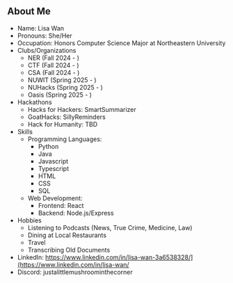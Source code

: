 ## About Me

<!--
**justalittlemushroom/justalittlemushroom** is a ✨ _special_ ✨ repository because its `README.md` (this file) appears on your GitHub profile.

Here are some ideas to get you started:

- 🔭 I’m currently working on ...
- 🌱 I’m currently learning ...
- 👯 I’m looking to collaborate on ...
- 🤔 I’m looking for help with ...
- 💬 Ask me about ...
- 📫 How to reach me: ...
- 😄 Pronouns: ...
- ⚡ Fun fact: ...
-->
 - Name: Lisa Wan
 - Pronouns: She/Her
 - Occupation: Honors Computer Science Major at Northeastern University
 - Clubs/Organizations
     - NER (Fall 2024 - )
     - CTF (Fall 2024 - )
     - CSA (Fall 2024 - )
     - NUWIT (Spring 2025 - )
     - NUHacks (Spring 2025 - )
     - Oasis (Spring 2025 - )
 - Hackathons
    - Hacks for Hackers: SmartSummarizer
    - GoatHacks: SillyReminders
    - Hack for Humanity: TBD
 - Skills
    - Programming Languages:
       - Python
       - Java
       - Javascript
       - Typescript
       - HTML
       - CSS
       - SQL
    - Web Development:
       - Frontend: React
       - Backend: Node.js/Express
 - Hobbies
    - Listening to Podcasts (News, True Crime, Medicine, Law)
    - Dining at Local Restaurants
    - Travel
    - Transcribing Old Documents
 - LinkedIn: https://www.linkedin.com/in/lisa-wan-3a6538328/](https://www.linkedin.com/in/lisa-wan/
 - Discord: justalittlemushroominthecorner
